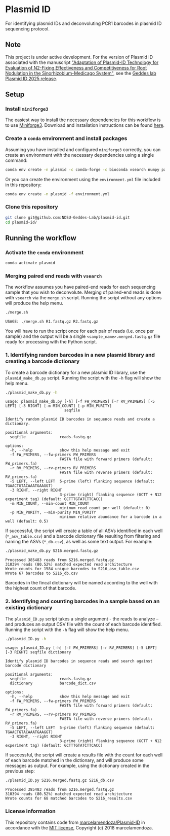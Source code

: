 # Plasmid ID

For identifying plasmid IDs and deconvoluting PCR1 barcodes in plasmid ID sequencing protocol.

## Note

This project is under active development. For the version of Plasmid ID associated with the manuscript ["Adaptation of Plasmid-ID Technology for Evaluation of N2-Fixing Effectiveness and Competitiveness for Root Nodulation in the Sinorhizobium-Medicago System"](https://www.biorxiv.org/content/10.1101/2025.03.04.641427v1.full), see the [Geddes lab Plasmid ID 2025 release](https://github.com/NDSU-Geddes-Lab/plasmid-id/releases/tag/plasmid-id_2025).

## Setup

### Install `miniforge3`

The easiest way to install the necessary dependencies for this workflow is to use [Miniforge3](https://conda-forge.org/miniforge/). Download and installation instructions can be found [here](https://github.com/conda-forge/miniforge#download).

### Create a `conda` environment and install packages

Assuming you have installed and configured `miniforge3` correctly, you can create an environment with the necessary dependencies using a single command:

```bash
conda env create -n plasmid -c conda-forge -c bioconda vsearch numpy pandas biopython
```

Or you can create the environment using the `environment.yml` file included in this repository:

```bash
conda env create -n plasmid -f environment.yml
```

### Clone this repository

```bash
git clone git@github.com:NDSU-Geddes-Lab/plasmid-id.git
cd plasmid-id/
```

## Running the workflow

### Activate the `conda` environment

```bash
conda activate plasmid
```

### Merging paired end reads with `vsearch`

The workflow assumes you have paired-end reads for each sequencing sample that you wish to deconvolute. Merging of paired-end reads is done with `vsearch` via the `merge.sh` script. Running the script without any options will produce the help menu.

```bash
./merge.sh
```

```
USAGE: ./merge.sh R1.fastq.gz R2.fastq.gz
```

You will have to run the script once for each pair of reads (i.e. once per sample) and the output will be a single `<sample_name>.merged.fastq.gz` file ready for processing with the Python script.

### 1. Identifying random barcodes in a new plasmid library and creating a barcode dictionary

To create a barcode dictionary for a new plasmid ID library, use the `plasmid_make_db.py` script. Running the script with the `-h` flag will show the help menu.

```bash
./plasmid_make_db.py -h
```

```
usage: plasmid_make_db.py [-h] [-f FW_PRIMERS] [-r RV_PRIMERS] [-5 LEFT] [-3 RIGHT] [-m MIN_COUNT] [-p MIN_PURITY]
                          seqfile

Identify random plasmid ID barcodes in sequence reads and create a dictionary.

positional arguments:
  seqfile               reads.fastq.gz

options:
  -h, --help            show this help message and exit
  -f FW_PRIMERS, --fw-primers FW_PRIMERS
                        FASTA file with forward primers (default: FW_primers.fa)
  -r RV_PRIMERS, --rv-primers RV_PRIMERS
                        FASTA file with reverse primers (default: RV_primers.fa)
  -5 LEFT, --left LEFT  5-prime (left) flanking sequence (default: TGAACTGTACAAATGAAGGT)
  -3 RIGHT, --right RIGHT
                        3-prime (right) flanking sequence (GCTT + N12 experiment tag) (default: GCTTTGTATCTTCACC)
  -m MIN_COUNT, --min-count MIN_COUNT
                        minimum read count per well (default: 0)
  -p MIN_PURITY, --min-purity MIN_PURITY
                        minimum relative abundance for a barcode in a well (default: 0.5)
```

If successful, the script will create a table of all ASVs identified in each well (`*_asv_table.csv`) and a barcode dictionary file resulting from filtering and naming the ASVs (`*_db.csv`), as well as some text output. For example:

```bash
./plasmid_make_db.py S216.merged.fastq.gz
```

```
Processed 385483 reads from S216.merged.fastq.gz
310394 reads (80.52%) matched expected read architecture
Wrote counts for 1584 unique barcodes to S216_asv_table.csv
Wrote 67 barcodes to S216_db.csv
```

Barcodes in the fincal dictionary will be named according to the well with the highest count of that barcode.

### 2. Identifying and counting barcodes in a sample based on an existing dictionary

The `plasmid_ID.py` script takes a single argument - the reads to analyze – and produces an output CSV file with the count of each barcode identified. Running the script with the `-h` flag will show the help menu.

```bash
./plasmid_ID.py -h
```

```
usage: plasmid_ID.py [-h] [-f FW_PRIMERS] [-r RV_PRIMERS] [-5 LEFT] [-3 RIGHT] seqfile dictionary

Identify plasmid ID barcodes in sequence reads and search against barcode dictionary

positional arguments:
  seqfile               reads.fastq.gz
  dictionary            barcode_dict.csv

options:
  -h, --help            show this help message and exit
  -f FW_PRIMERS, --fw-primers FW_PRIMERS
                        FASTA file with forward primers (default: FW_primers.fa)
  -r RV_PRIMERS, --rv-primers RV_PRIMERS
                        FASTA file with reverse primers (default: RV_primers.fa)
  -5 LEFT, --left LEFT  5-prime (left) flanking sequence (default: TGAACTGTACAAATGAAGGT)
  -3 RIGHT, --right RIGHT
                        3-prime (right) flanking sequence (GCTT + N12 experiment tag) (default: GCTTTGTATCTTCACC)
```

If successful, the script will create a results file with the count for each well of each barcode matched in the dictionary, and will produce some messages as output. For example, using the dictionary created in the previous step:

```bash
./plasmid_ID.py S216.merged.fastq.gz S216_db.csv
```

```
Processed 385483 reads from S216.merged.fastq.gz
310394 reads (80.52%) matched expected read architecture
Wrote counts for 68 matched barcodes to S216_results.csv
```

### License information

This repository contains code from [marcelamendoza/Plasmid-ID](https://github.com/marcelamendoza/Plasmid-ID) in accordance with the [MIT license](https://github.com/marcelamendoza/Plasmid-ID?tab=MIT-1-ov-file#readme), Copyright (c) 2018 marcelamendoza.

